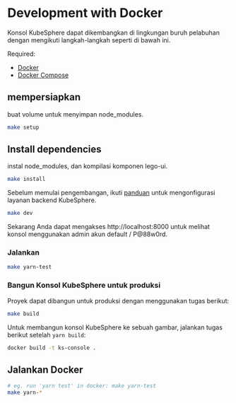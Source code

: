 # Development with Docker

Konsol KubeSphere dapat dikembangkan di lingkungan buruh pelabuhan dengan mengikuti langkah-langkah seperti di bawah ini.

Required:

- [Docker](https://docs.docker.com/)
- [Docker Compose](https://docs.docker.com/compose/)

## mempersiapkan

buat volume untuk menyimpan node_modules.

```bash
make setup
```

## Install dependencies

instal node_modules, dan kompilasi komponen lego-ui.

```bash
make install
```

Sebelum memulai pengembangan, ikuti [panduan](/docs/access-backend.md) untuk mengonfigurasi layanan backend KubeSphere.

```bash
make dev
```

Sekarang Anda dapat mengakses http://localhost:8000 untuk melihat konsol menggunakan admin akun default / P@88w0rd.

### Jalankan

```bash
make yarn-test
```

### Bangun Konsol KubeSphere untuk produksi

Proyek dapat dibangun untuk produksi dengan menggunakan tugas berikut:

```sh
make build
```

Untuk membangun konsol KubeSphere ke sebuah gambar, jalankan tugas berikut setelah `yarn build`:

```sh
docker build -t ks-console .
```

## Jalankan Docker

```bash
# eg. run 'yarn test' in docker: make yarn-test
make yarn-*
```
